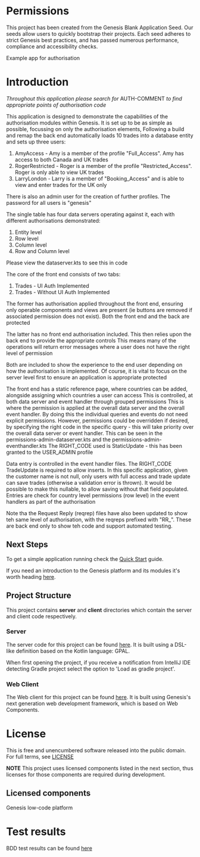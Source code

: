 # Permissions

This project has been created from the Genesis Blank Application Seed. Our seeds allow users to quickly bootstrap
their projects. Each seed adheres to strict Genesis best practices, and has passed numerous performance, compliance and
accessibility checks. 

Example app for authorisation

# Introduction

_Throughout this application please search for_ AUTH-COMMENT _to find appropriate points of authorisation code_

This application is designed to demonstrate the capabilities of the authorisation modules within Genesis.  It is set up to 
be as simple as possible, focussing on only the authorisation elements,
Following a build and remap the back end automatically loads 10 trades into a database entity and sets up three users:
1. AmyAccess - Amy is a member of the profile "Full_Access".  Amy has access to both Canada and UK trades
2. RogerRestricted - Roger is a member of the profile "Restricted_Access".  Roger is only able to view UK trades
3. LarryLondon - Larry is a member of "Booking_Access" and is able to view and enter trades for the UK only

There is also an admin user for the creation of further profiles.
The password for all users is "genesis"

The single table has four data servers operating against it, each with different authorisations demonstrated:
1. Entity level
2. Row level
3. Column level
4. Row and Column level

Please view the dataserver.kts to see this in code

The core of the front end consists of two tabs:
1. Trades - UI Auth Implemented
2. Trades - Without UI Auth Implemented

The former has authorisation applied throughout the front end, ensuring only operable components and views are present
(ie buttons are removed if associated permission does not exist).  Both the front end and the back are protected

The latter has no front end authorisation included.  This then relies upon the back end to provide the appropriate controls
This means many of the operations will return error messages where a user does not have the right level of permission

Both are included to show the experience to the end user depending on how the authorisation is implemented.  Of course,
it is vital to focus on the server level first to ensure an application is appropriate protected


The front end has a static reference page, where countries can be added, alongside assigning which countries a user can access
This is controlled, at both data server and event handler through grouped permissions
This is where the permission is applied at the overall data server and the overall event handler.  By doing this the
individual queries and events do not need explicit permissions.  However, permissions could be overridden if desired, by
specifying the right code in the specific query - this will take priority over the overall data server or event handler.
This can be seen in the permissions-admin-dataserver.kts and the permissions-admin-eventhandler.kts
The RIGHT_CODE used is StaticUpdate - this has been granted to the USER_ADMIN profile


Data entry is controlled in the event handler files.   The RIGHT_CODE TradeUpdate is required to allow inserts.  In this
specific application, given the customer name is not null, only users with full access and trade update can save trades
(otherwise a validation error is thrown).  It would be possible to make this nullable, to allow saving without that field
populated.  Entries are check for country level permissions (row level) in the event handlers as part of the authorisation


Note tha the Request Reply (reqrep) files have also been updated to show teh same level of authorisation, with the reqreps
prefixed with "RR_".  These are back end only to show teh code and support automated testing.


## Next Steps

To get a simple application running check the [Quick Start](https://docs.genesis.global/docs/develop/development-environments/) guide.

If you need an introduction to the Genesis platform and its modules it's worth heading [here](https://docs.genesis.global/docs/develop/platform-overview/).


## Project Structure

This project contains **server** and **client** directories which contain the server and client code respectively.

### Server

The server code for this project can be found [here](./server/README.md).
It is built using a DSL-like definition based on the Kotlin language: GPAL.

When first opening the project, if you receive a notification from IntelliJ IDE detecting Gradle project select the option to 'Load as gradle project'.

### Web Client

The Web client for this project can be found [here](./client/README.md). It is built using Genesis's next
generation web development framework, which is based on Web Components.

# License

This is free and unencumbered software released into the public domain. For full terms, see [LICENSE](./LICENSE)

**NOTE** This project uses licensed components listed in the next section, thus licenses for those components are required during development.

## Licensed components
Genesis low-code platform
# Test results
BDD test results can be found [here](https://genesiscommunitysuccess.github.io/howto-permissions/test-results)
